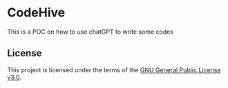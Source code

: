 # CodeHive

This is a POC on how to use chatGPT to write some codes

## License

This project is licensed under the terms of the [GNU General Public License v3.0](LICENSE).
